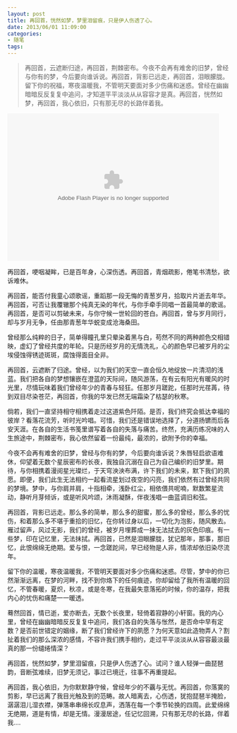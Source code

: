 ```yaml
---
layout: post
title: 再回首，恍然如梦，梦里泪留痕，只是伊人伤透了心。
date: 2013/06/01 11:09:00
categories: 
- 随笔
tags: 
---
```


> 再回首，云遮断归途，再回首，荆棘密布。今夜不会再有难舍的旧梦，曾经与你有的梦，今后要向谁诉说。再回首，背影已远走，再回首，泪眼朦胧。留下你的祝福，寒夜温暖我，不管明天要面对多少伤痛和迷惑。曾经在幽幽暗暗反反复复中追问，才知道平平淡淡从从容容才是真。再回首，恍然如梦，再回首，我心依旧，只有那无尽的长路伴着我。

<embed src="http://player.yinyuetai.com/video/player/72403/v_0.swf" quality="high" width="480" height="334" align="middle"  allowScriptAccess="sameDomain" allowfullscreen="true" type="application/x-shockwave-flash" />

再回首，哽咽凝眸，已是百年身，心深伤透。再回首，青烟疏影，倦笔书清愁，欲诉难休。

再回首，能否付我童心颂歌谣，重蹈那一段无悔的青葱岁月，拾取片片逝去年华。再回首，可否让我覆辙那个纯真无染的年代，与你手牵手同唱一首最简单的歌谣。再回首，是否可以剪破未来，与你守候一世轮回的苍白。再回首，曾与岁月同行，却与岁月无争，任由那青葱年华蜕变成沧海桑田。

曾经那么纯粹的日子，简单得瞳孔里只晕染着黑与白，苟然不同的两种颜色交相错映，虚幻了曾经共度的年轮。只是历经岁月的无情洗礼，心的颜色早已被岁月的尘埃侵蚀得锈迹斑斑，腐蚀得面目全非。

再回首，云遮断了归途。曾经，以为我们的天空一直会恒久地绽放一片清沏的浅蓝。我们把各自的梦想镶嵌在澄蓝的天际间，随风游荡，在有云有阳光有暖风的时光里，尽情玩味着我们曾经年少的青春与轻狂。任那岁月蹉跎，任那时光荏苒，待到双目尽染苍茫，再回首，你我的华发已然无端霜染了枯瑟的秋寒。

倘若，我们一直坚持相守相携着走过这道紫色阡陌。是否，我们终究会抵达幸福的彼岸？看落花流芳，听时光吟唱。可惜，我们还是错误地选择了，分道扬镳而后各安天涯。在各自的生活书笺里谱写着各自的失落与痛苦。终然，充满历练况味的人生旅途中，荆棘密布，我心依然留着一份最纯，最浓的，欲附予你的幸福。

今夜不会再有难舍的旧梦，曾经与你有的梦，今后要向谁诉说？朱唇轻启欲语难休，仰望着无数个星辰密布的长夜，我独自沉溺在自己为自己编织的旧梦里。期待，与你相携着漫阅星光璨烂，于天穹泱泱布满，许下我们的未来，默下我们的夙愿。即便，我们此生无法相约一起看流星划过夜空的闪亮，我们依然有过曾经共同的梦境。梦中，与你肩并肩，十指相牵，浅卧红尘，相依偎共呢喃，默数繁星流动，静听月芽倾诉，或是听风吟颂，沐雨凝酥，伴夜浅唱一曲蓝调旧和弦。

再回首，背影已远走。那么多的简单，那么多的甜蜜，那么多的曾经，那么多的忧伤，和着那么多不堪于重拾的旧忆，在你转过身以后，一切化为泡影，随风散去。雁过留声，风过无影，我们的曾经，被岁月埋葬成一抺无法拭去的灰色印痕。有一些梦，印在记忆里，无法抺拭。再回首，已然是泪眼朦胧，犹记那年，那事，那旧忆，此恨绵绵无绝期。爱与恨，一念蹉跎间，早已经物是人非，情浓却依旧染尽流年。

留下你的温暖，寒夜温暖我，不管明天要面对多少伤痛和迷惑。尽管，梦中的你已然渐渐远离，在梦的河畔，找不到你烙下的任何痕迹，你却留给了我所有温暖的回忆，不管春暖，夏炽，秋凉，或是冬寒，在我最失意落拓的时候，你的温存，把我内心的忧伤和痛楚一一暖透。

蓦然回首，情已逝，爱亦断去，无数个长夜里，轻倚着寂静的小轩窗。我的内心里，曾经在幽幽暗暗反反复复中追问，我们各自的失落与怅然，是否命中早有定数？是否前世错定的姻缘，断了我们曾经许下的夙愿？为何天意如此造物弄人？割扯着我们的那么深浓的感情，不容许我们携手相约，走过平平淡淡从从容容最淡最真的那一份缱绻情深？

再回首，恍然如梦，梦里泪留痕，只是伊人伤透了心。试问？谁人轻弹一曲琵琶韵，音断弦难续，旧梦无须记，事过已境迁，往事不再重提起。

再回首，我心依旧，为你默默静守候，曾经年少的不覊与无忧。再回首，你落寞的剪影，早已远离了我目光触及到的范畴。故人暗离去，心伤透，犹抱琵琶半掩脸，潺潺泪儿湿衣襟，弹落串串绵长叹息声，洒落在每一个季节轮换的四周。此爱绵绵无绝期，道是有情，却是无情。漫漫居途，任记忆回溯，只有那无尽的长路，伴着我....
